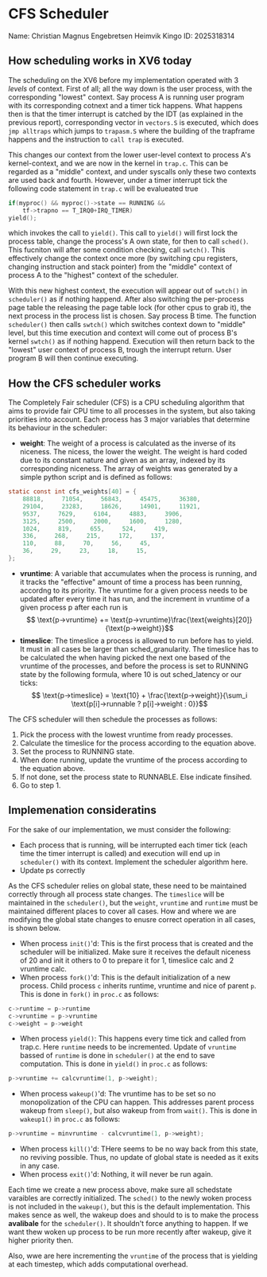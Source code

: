 # CFS Scheduler
Name: Christian Magnus Engebretsen Heimvik
Kingo ID: 2025318314

## How scheduling works in XV6 today
The scheduling on the XV6 before my implementation operated with 3 *levels* of context. First of all; all the way down is the user process, with the corresponding "lowest" context. Say process A is running user program with its corresponding cotnext and a timer tick happens. What happens then is that the timer interrupt is catched by the IDT (as explained in the previous report), corresponding vector in `vectors.S` is executed, which does `jmp alltraps` which jumps to `trapasm.S` where the building of the trapframe happens and the instruction to `call trap` is executed. 

This changes our context from the lower user-level context to process A's kernel-context, and we are now in the kernel in `trap.c`. This can be regarded as a "middle" context, and under syscalls only these two contexts are used back and fourth. However, under a timer interrupt tick the following code statement in `trap.c` will be evalueated true
```C
if(myproc() && myproc()->state == RUNNING &&
    tf->trapno == T_IRQ0+IRQ_TIMER)
yield();
```
which invokes the call to `yield()`. This call to `yield()` will first lock the process table, change the process's A own state, for then to call `sched()`. This fucniton will after some condition checking, call `swtch()`. This effectively change the context once more (by switching cpu registers, changing instruction and stack pointer) from the "middle" context of process A to the "highest" context of the scheduler.

With this new highest context, the execution will appear out of `swtch()` in `scheduler()` as if nothing happend. After also switching the per-process page table the releasing the page table lock (for other cpus to grab it), the next process in the process list is chosen. Say process B time. The function `scheduler()` then calls `swtch()` which switches context down to "middle" level, but this time execution and context will come out of process B's kernel `swtch()` as if nothing happend. Execution will then return back to the "lowest" user context of process B, trough the interrupt return. User program B will then continue executing.
## How the CFS scheduler works
The Completely Fair scheduler (CFS) is a CPU scheduling algorithm that aims to provide fair CPU time to all processes in the system, but also taking priorities into account. Each process has 3 major variables that determine its behaviour in the scheduler:
- **weight**: The weight of a process is calculated as the inverse of its niceness. The nicess, the lower the weight. The weight is hard coded due to its constant nature and given as an array, indexed by its corresponding niceness. The array of weights was generated by a simple python script and is defined as follows:
```C
static const int cfs_weights[40] = {
    88818,     71054,     56843,     45475,     36380,
    29104,     23283,     18626,     14901,     11921,
    9537,     7629,     6104,     4883,     3906,
    3125,     2500,     2000,     1600,     1280,
    1024,     819,     655,     524,     419,
    336,     268,     215,     172,     137,
    110,     88,     70,     56,     45,
    36,     29,     23,     18,     15,
};

```

- **vruntime**: A variable that accumulates when the process is running, and it tracks the "effective" amount of time a process has been running, accordng to its priority. The vruntime for a given process needs to be updated after every time it has run, and the increment in vruntime of a given process p after each run is
$$ \text{p->vruntime} += \text{p->vruntime}\frac{\text{weights}[20]}{\text{p->weight}}$$
- **timeslice**: The timeslice a process is allowed to run before has to yield. It must in all cases be larger than sched_granularity. The timeslice has to be calculated the when having picked the next one based of the vruntime of the processes, and before the process is set to RUNNING state by the following formula, where 10 is out sched_latency or our ticks:
$$ \text{p->timeslice} = \text{10} + \frac{\text{p->weight}}{\sum_i \text{p[i]->runnable ? p[i]->weight : 0}}$$

The CFS scheduler will then schedule the processes as follows:
1. Pick the process with the lowest vruntime from ready processes.
2. Calculate the timeslice for the process according to the equation above.
3. Set the process to RUNNING state.
4. When done running, update the vruntime of the process according to the equation above.
5. If not done, set the process state to RUNNABLE. Else indicate finsihed. 
6. Go to step 1.

## Implemenation consideratins
For the sake of our implementation, we must consider the following:
- Each process that is running, will be interrupted each timer tick (each time the timer interrupt is called) and execution will end up in `scheduler()` with its context. Implement the scheduler algorithm here.
- Update ps correctly

As the CFS scheduler relies on global state, these need to be maintained correctly through all process state changes. The `timeslice` will be maintained in the `scheduler()`, but the `weight`, `vruntime` and `runtime` must be maintained different places to cover all cases.  How and where we are modifying the global state changes to enusre correct operation in all cases, is shown below.
- When process `init()`'d: This is the first process that is created and the scheduler will be initialized. Make sure it receives the default niceness of 20 and init it others to 0 to prepare it for 1, timeslice calc and 2 vruntime calc.
- When process `fork()`'d: This is the default initialization of a new process. Child process `c` inherits runtime, vruntime and nice of parent `p`. This is done in `fork()` in `proc.c` as follows:
```C
c->runtime = p->runtime
c->vruntime = p->vruntime
c->weight = p->weight
```
- When process `yield()`: This happens every time tick and called from trap.c. Here `runtime` needs to be incremented. Update of `vruntime` bassed of `runtime` is done in `scheduler()` at the end to save computation. This is done in `yield()` in `proc.c` as follows:
```C
p->vruntime += calcvruntime(1, p->weight);
```
- When process `wakeup()`'d: The vruntime has to be set so no monopolization of the CPU can happen. This addresses parent process wakeup from `sleep()`, but also wakeup from from `wait()`. This is done in `wakeup1()` in `proc.c` as follows:
```C
p->vruntime = minvruntime - calcvruntime(1, p->weight);
```
- When process `kill()`'d: THere seems to be no way back from this state, no reviving possible. Thus, no update of global state is needed as it exits in any case.
- When process `exit()`'d: Nothing, it will never be run again.

Each time we create a new process above, make sure all schedstate varaibles are correctly initialized. The `sched()` to the newly woken process is not included in the `wakeup()`, but this is the default implementation. This makes sence as well, the wakeup does and should to is to make the process **avalibale** for the `scheduler()`. It shouldn't force anything to happen. If we want thew woken up process to be run more recently after wakeup, give it higher priority then. 

Also, wwe are here incrementing the `vruntime` of the process that is yielding at each timestep, which adds computational overhead.